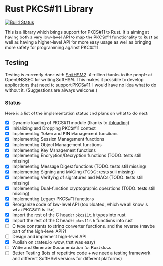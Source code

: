 <!--
Copyright 2017 Marcus Heese

Licensed under the Apache License, Version 2.0 (the "License");
you may not use this file except in compliance with the License.
You may obtain a copy of the License at

    http://www.apache.org/licenses/LICENSE-2.0

Unless required by applicable law or agreed to in writing, software
distributed under the License is distributed on an "AS IS" BASIS,
WITHOUT WARRANTIES OR CONDITIONS OF ANY KIND, either express or implied.
See the License for the specific language governing permissions and
limitations under the License.
-->
# Rust PKCS#11 Library
[![Build Status](https://travis-ci.org/palfrey/rust-pkcs11.svg?branch=master)](https://travis-ci.org/palfrey/rust-pkcs11)

This is a library which brings support for PKCS#11 to Rust. It is aiming at having both a very low-level API to map the PKCS#11 functionality to Rust as well as having a higher-level API for more easy usage as well as bringing more safety for programming against PKCS#11.

## Testing

Testing is currently done with [SoftHSM2](https://github.com/opendnssec/SoftHSMv2 "SoftHSM2 Repo"). A trillion thanks to the people at OpenDNSSEC for writing SoftHSM. This makes it possible to develop applications that need to support PKCS#11. I would have no idea what to do without it. (Suggestions are always welcome.)

### Status

Here is a list of the implementation status and plans on what to do next:
- [x] Dynamic loading of PKCS#11 module (thanks to [libloading](https://github.com/nagisa/rust_libloading "libloading Repo"))
- [x] Initializing and Dropping PKCS#11 context
- [x] Implementing Token and PIN Management functions
- [x] Implementing Session Management functions
- [x] Implementing Object Management functions
- [x] Implementing Key Management functions
- [x] Implementing Encryption/Decryption functions (TODO: tests still missing)
- [x] Implementing Message Digest functions (TODO: tests still missing)
- [x] Implementing Signing and MACing (TODO: tests still missing)
- [x] Implementing Verifying of signatures and MACs (TODO: tests still missing)
- [x] Implementing Dual-function cryptographic operations (TODO: tests still missing)
- [x] Implementing Legacy PKCS#11 functions
- [x] Reorganize code of low-level API (too bloated, which we all know is what PKCS#11 is like)
- [x] Import the rest of the C header `pkcs11t.h` types into rust
- [x] Import the rest of the C header `pkcs11f.h` functions into rust
- [ ] C type constants to string converter functions, and the reverse (maybe part of the high-level API?)
- [ ] Design and implement high-level API
- [x] Publish on crates.io (wow, that was easy)
- [ ] Write and Generate Documentation for Rust docs
- [ ] Better Testing (lots of repetitive code + we need a testing framework and different SoftHSM versions for different platforms)
